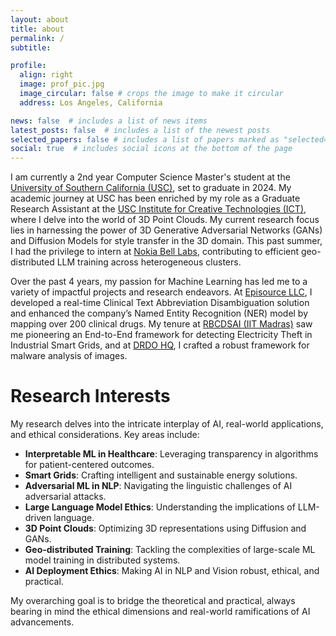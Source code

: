 ```yaml
---
layout: about
title: about
permalink: /
subtitle:

profile:
  align: right
  image: prof_pic.jpg
  image_circular: false # crops the image to make it circular
  address: Los Angeles, California

news: false  # includes a list of news items
latest_posts: false  # includes a list of the newest posts
selected_papers: false # includes a list of papers marked as "selected={true}"
social: true  # includes social icons at the bottom of the page
---
```


I am currently a 2nd year Computer Science Master's student at the <a href='https://www.cs.usc.edu/'>University of Southern California (USC)</a>, set to graduate in 2024. My academic journey at USC has been enriched by my role as a Graduate Research Assistant at the <a href='https://ict.usc.edu/'>USC Institute for Creative Technologies (ICT)</a>, where I delve into the world of 3D Point Clouds. My current research focus lies in harnessing the power of 3D Generative Adversarial Networks (GANs) and Diffusion Models for style transfer in the 3D domain. This past summer, I had the privilege to intern at <a href='https://www.bell-labs.com/#gref'>Nokia Bell Labs</a>, contributing to efficient geo-distributed LLM training across heterogeneous clusters.

Over the past 4 years, my passion for Machine Learning has led me to a variety of impactful projects and research endeavors. At <a href='https://www.episource.com/'>Episource LLC</a>, I developed a real-time Clinical Text Abbreviation Disambiguation solution and enhanced the company’s Named Entity Recognition (NER) model by mapping over 200 clinical drugs. My tenure at <a href='https://rbcdsai.iitm.ac.in/'>RBCDSAI (IIT Madras)</a> saw me pioneering an End-to-End framework for detecting Electricity Theft in Industrial Smart Grids, and at <a href='https://www.drdo.gov.in/'> DRDO HQ</a>, I crafted a robust framework for malware analysis of images.

# Research Interests

My research delves into the intricate interplay of AI, real-world applications, and ethical considerations. Key areas include:

- **Interpretable ML in Healthcare**: Leveraging transparency in algorithms for patient-centered outcomes.
- **Smart Grids**: Crafting intelligent and sustainable energy solutions.
- **Adversarial ML in NLP**: Navigating the linguistic challenges of AI adversarial attacks.
- **Large Language Model Ethics**: Understanding the implications of LLM-driven language.
- **3D Point Clouds**: Optimizing 3D representations using Diffusion and GANs.
- **Geo-distributed Training**: Tackling the complexities of large-scale ML model training in distributed systems.
- **AI Deployment Ethics**: Making AI in NLP and Vision robust, ethical, and practical.

My overarching goal is to bridge the theoretical and practical, always bearing in mind the ethical dimensions and real-world ramifications of AI advancements.